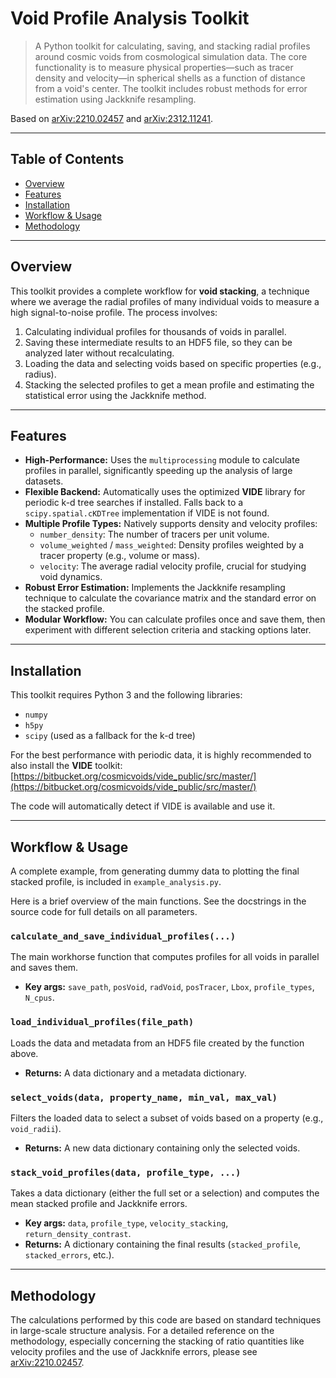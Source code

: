 # Void Profile Analysis Toolkit
> A Python toolkit for calculating, saving, and stacking radial profiles around cosmic voids from cosmological simulation data. The core functionality is to measure physical properties—such as tracer density and velocity—in spherical shells as a function of distance from a void's center. The toolkit includes robust methods for error estimation using Jackknife resampling.

Based on [arXiv:2210.02457](https://arxiv.org/abs/2210.02457) and [arXiv:2312.11241](https://arxiv.org/abs/2312.11241).

---

## Table of Contents
* [Overview](#overview)
* [Features](#features)
* [Installation](#installation)
* [Workflow & Usage](#workflow--usage)
* [Methodology](#methodology)

---

## Overview
This toolkit provides a complete workflow for **void stacking**, a technique where we average the radial profiles of many individual voids to measure a high signal-to-noise profile. The process involves:
1.  Calculating individual profiles for thousands of voids in parallel.
2.  Saving these intermediate results to an HDF5 file, so they can be analyzed later without recalculating.
3.  Loading the data and selecting voids based on specific properties (e.g., radius).
4.  Stacking the selected profiles to get a mean profile and estimating the statistical error using the Jackknife method.

---

## Features
* **High-Performance:** Uses the `multiprocessing` module to calculate profiles in parallel, significantly speeding up the analysis of large datasets.
* **Flexible Backend:** Automatically uses the optimized **VIDE** library for periodic k-d tree searches if installed. Falls back to a `scipy.spatial.cKDTree` implementation if VIDE is not found.
* **Multiple Profile Types:** Natively supports density and velocity profiles:
    * `number_density`: The number of tracers per unit volume.
    * `volume_weighted` / `mass_weighted`: Density profiles weighted by a tracer property (e.g., volume or mass).
    * `velocity`: The average radial velocity profile, crucial for studying void dynamics.
* **Robust Error Estimation:** Implements the Jackknife resampling technique to calculate the covariance matrix and the standard error on the stacked profile.
* **Modular Workflow:** You can calculate profiles once and save them, then experiment with different selection criteria and stacking options later.

---

## Installation
This toolkit requires Python 3 and the following libraries:
* `numpy`
* `h5py`
* `scipy` (used as a fallback for the k-d tree)

For the best performance with periodic data, it is highly recommended to also install the **VIDE** toolkit:
[https://bitbucket.org/cosmicvoids/vide_public/src/master/](https://bitbucket.org/cosmicvoids/vide_public/src/master/)

The code will automatically detect if VIDE is available and use it.

---

## Workflow & Usage
A complete example, from generating dummy data to plotting the final stacked profile, is included in `example_analysis.py`.

Here is a brief overview of the main functions. See the docstrings in the source code for full details on all parameters.

### `calculate_and_save_individual_profiles(...)`
The main workhorse function that computes profiles for all voids in parallel and saves them.
* **Key args:** `save_path`, `posVoid`, `radVoid`, `posTracer`, `Lbox`, `profile_types`, `N_cpus`.

### `load_individual_profiles(file_path)`
Loads the data and metadata from an HDF5 file created by the function above.
* **Returns:** A data dictionary and a metadata dictionary.

### `select_voids(data, property_name, min_val, max_val)`
Filters the loaded data to select a subset of voids based on a property (e.g., `void_radii`).
* **Returns:** A new data dictionary containing only the selected voids.

### `stack_void_profiles(data, profile_type, ...)`
Takes a data dictionary (either the full set or a selection) and computes the mean stacked profile and Jackknife errors.
* **Key args:** `data`, `profile_type`, `velocity_stacking`, `return_density_contrast`.
* **Returns:** A dictionary containing the final results (`stacked_profile`, `stacked_errors`, etc.).

---

## Methodology
The calculations performed by this code are based on standard techniques in large-scale structure analysis. For a detailed reference on the methodology, especially concerning the stacking of ratio quantities like velocity profiles and the use of Jackknife errors, please see [arXiv:2210.02457](https://arxiv.org/abs/2210.02457).
